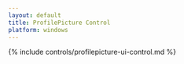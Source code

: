 ```yaml
---
layout: default
title: ProfilePicture Control
platform: windows
---
```


{% include controls/profilepicture-ui-control.md %}